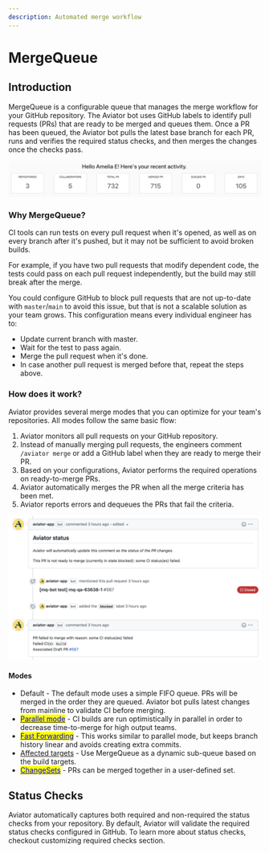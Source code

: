 ```yaml
---
description: Automated merge workflow
---
```


# MergeQueue

## Introduction <a href="#introduction" id="introduction"></a>

MergeQueue is a configurable queue that manages the merge workflow for your GitHub repository. The Aviator bot uses GitHub labels to identify pull requests (PRs) that are ready to be merged and queues them. Once a PR has been queued, the Aviator bot pulls the latest base branch for each PR, runs and verifies the required status checks, and then merges the changes once the checks pass.&#x20;

![Dashboard view](<../.gitbook/assets/Screen Shot 2022-05-17 at 9.56.31 PM.png>)

### **Why MergeQueue?**

CI tools can run tests on every pull request when it's opened, as well as on every branch after it's pushed, but it may not be sufficient to avoid broken builds.

For example, if you have two pull requests that modify dependent code, the tests could pass on each pull request independently, but the build may still break after the merge.

You could configure GitHub to block pull requests that are not up-to-date with `master`/`main` to avoid this issue, but that is not a scalable solution as your team grows. This configuration means every individual engineer has to:

* Update current branch with master.
* Wait for the test to pass again.
* Merge the pull request when it's done.
* In case another pull request is merged before that, repeat the steps above.

### How does it work?

Aviator provides several merge modes that you can optimize for your team's repositories. All modes follow the same basic flow:

1. Aviator monitors all pull requests on your GitHub repository.
2. Instead of manually merging pull requests, the engineers comment `/aviator merge` or add a GitHub label when they are ready to merge their PR.
3. Based on your configurations, Aviator performs the required operations on ready-to-merge PRs.
4. Aviator automatically merges the PR when all the merge criteria has been met.
5. Aviator reports errors and dequeues the PRs that fail the criteria.

![MergeQueue automatically dequeues PRs and reports build failures.](<../.gitbook/assets/Screen Shot 2022-05-23 at 5.33.58 PM.png>)

#### Modes

* Default - The default mode uses a simple FIFO queue. PRs will be merged in the order they are queued. Aviator bot pulls latest changes from mainline to validate CI before merging.
* [<mark style="color:blue;">Parallel mode</mark>](advanced-concepts/parallel-mode/) - CI builds are run optimistically in parallel in order to decrease time-to-merge for high output teams.
* [<mark style="color:blue;">Fast Forwarding</mark>](advanced-concepts/fast-forwarding.md) - This works similar to parallel mode, but keeps branch history linear and avoids creating extra commits.
* [Affected targets](advanced-concepts/affected-targets/) - Use MergeQueue as a dynamic sub-queue based on the build targets.
* [<mark style="color:blue;">ChangeSets</mark>](advanced-concepts/changesets/) - PRs can be merged together in a user-defined set.

## Status Checks

Aviator automatically captures both required and non-required the status checks from your repository. By default, Aviator will validate the required status checks configured in GitHub. To learn more about status checks, checkout customizing required checks section.
